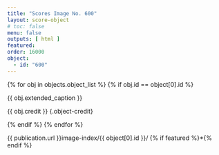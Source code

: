 ```yaml
---
title: "Scores Image No. 600"
layout: score-object
# toc: false
menu: false
outputs: [ html ]
featured: 
order: 16000
object:
  - id: "600"
---
```


{% for obj in objects.object_list %}
{% if obj.id == object[0].id %}

{{ obj.extended_caption }}

{{ obj.credit }} {.object-credit}

{% endif %}
{% endfor %}

<div class="object-credit object-url is-print-only">

{{ publication.url }}image-index/{{ object[0].id }}/ {% if featured %}*{% endif %}

</div>
